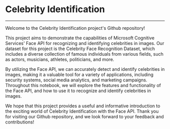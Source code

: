 # Celebrity Identification
---

Welcome to the Celebrity Identification project's Github repository!

This project aims to demonstrate the capabilities of Microsoft Cognitive Services' Face API for recognizing and identifying celebrities in images. Our dataset for this project is the Celebrity Face Recognition Dataset, which includes a diverse collection of famous individuals from various fields, such as actors, musicians, athletes, politicians, and more.

By utilizing the Face API, we can accurately detect and identify celebrities in images, making it a valuable tool for a variety of applications, including security systems, social media analytics, and marketing campaigns. Throughout this notebook, we will explore the features and functionality of the Face API, and how to use it to recognize and identify celebrities in images.

We hope that this project provides a useful and informative introduction to the exciting world of Celebrity Identification with the Face API. Thank you for visiting our Github repository, and we look forward to your feedback and contributions!
